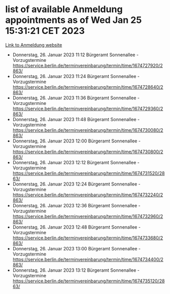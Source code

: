 # list of available Anmeldung appointments as of Wed Jan 25 15:31:21 CET 2023
[Link to Anmeldung website](https://service.berlin.de/terminvereinbarung/termin/tag.php?termin=0&anliegen[]=120686&dienstleisterlist=122210,122217,327316,122219,327312,122227,327314,122231,327346,122243,327348,122252,329742,122260,329745,122262,329748,122254,329751,122271,327278,122273,327274,122277,327276,330436,122280,327294,122282,327290,122284,327292,327539,122291,327270,122285,327266,122286,327264,122296,327268,150230,329760,122301,327282,122297,327286,122294,327284,122312,329763,122314,329775,122304,327330,122311,327334,122309,327332,122281,327352,122279,329772,122276,327324,122274,327326,122267,329766,122246,327318,122251,327320,122257,327322,122208,327298,122226,327300,121362,121364&herkunft=http%3A%2F%2Fservice.berlin.de%2Fdienstleistung%2F120686%2F)
- Donnerstag, 26. Januar 2023 11:12 Bürgeramt Sonnenallee - Vorzugstermine https://service.berlin.de/terminvereinbarung/termin/time/1674727920/2863/
- Donnerstag, 26. Januar 2023 11:24 Bürgeramt Sonnenallee - Vorzugstermine https://service.berlin.de/terminvereinbarung/termin/time/1674728640/2863/
- Donnerstag, 26. Januar 2023 11:36 Bürgeramt Sonnenallee - Vorzugstermine https://service.berlin.de/terminvereinbarung/termin/time/1674729360/2863/
- Donnerstag, 26. Januar 2023 11:48 Bürgeramt Sonnenallee - Vorzugstermine https://service.berlin.de/terminvereinbarung/termin/time/1674730080/2863/
- Donnerstag, 26. Januar 2023 12:00 Bürgeramt Sonnenallee - Vorzugstermine https://service.berlin.de/terminvereinbarung/termin/time/1674730800/2863/
- Donnerstag, 26. Januar 2023 12:12 Bürgeramt Sonnenallee - Vorzugstermine https://service.berlin.de/terminvereinbarung/termin/time/1674731520/2863/
- Donnerstag, 26. Januar 2023 12:24 Bürgeramt Sonnenallee - Vorzugstermine https://service.berlin.de/terminvereinbarung/termin/time/1674732240/2863/
- Donnerstag, 26. Januar 2023 12:36 Bürgeramt Sonnenallee - Vorzugstermine https://service.berlin.de/terminvereinbarung/termin/time/1674732960/2863/
- Donnerstag, 26. Januar 2023 12:48 Bürgeramt Sonnenallee - Vorzugstermine https://service.berlin.de/terminvereinbarung/termin/time/1674733680/2863/
- Donnerstag, 26. Januar 2023 13:00 Bürgeramt Sonnenallee - Vorzugstermine https://service.berlin.de/terminvereinbarung/termin/time/1674734400/2863/
- Donnerstag, 26. Januar 2023 13:12 Bürgeramt Sonnenallee - Vorzugstermine https://service.berlin.de/terminvereinbarung/termin/time/1674735120/2863/

